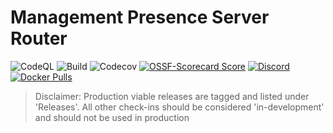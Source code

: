 # Management Presence Server Router
![CodeQL](https://img.shields.io/github/actions/workflow/status/open-amt-cloud-toolkit/mps-router/codeql-analysis.yml?style=for-the-badge&label=CodeQL&logo=github)
![Build](https://img.shields.io/github/actions/workflow/status/open-amt-cloud-toolkit/mps-router/go.yml?style=for-the-badge&logo=github)
![Codecov](https://img.shields.io/codecov/c/github/open-amt-cloud-toolkit/mps-router?style=for-the-badge&logo=codecov)
[![OSSF-Scorecard Score](https://img.shields.io/ossf-scorecard/github.com/open-amt-cloud-toolkit/mps-router?style=for-the-badge&label=OSSF%20Score)](https://api.securityscorecards.dev/projects/github.com/open-amt-cloud-toolkit/mps-router)
[![Discord](https://img.shields.io/discord/1063200098680582154?style=for-the-badge&label=Discord&logo=discord&logoColor=white&labelColor=%235865F2&link=https%3A%2F%2Fdiscord.gg%2FqmTWWFyA)](https://discord.gg/qmTWWFyA)
[![Docker Pulls](https://img.shields.io/docker/pulls/intel/oact-mpsrouter?style=for-the-badge&logo=docker)](https://hub.docker.com/r/intel/oact-mpsrouter)

> Disclaimer: Production viable releases are tagged and listed under 'Releases'.  All other check-ins should be considered 'in-development' and should not be used in production

